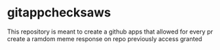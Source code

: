 # gitappchecksaws
This repository is meant to create a github apps that allowed for every pr create a ramdom meme response on repo previously access granted

